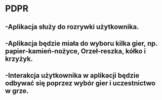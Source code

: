# PDPR
## -Aplikacja służy do rozrywki użytkownika.

## -Aplikacja będzie miała do wyboru kilka gier, np. papier-kamień-nożyce, Orzeł-reszka, kółko i krzyżyk.

## -Interakcja użytkownika w aplikacji będzie odbywać się poprzez wybór gier i uczestnictwo w grze.